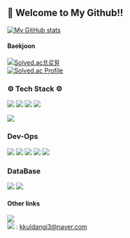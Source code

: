 ## 👋 Welcome to My Github!!

[![My GitHub stats](https://github-readme-stats.vercel.app/api?username=Martinel2)](https://github.com/Martinel2/github-readme-stats)

#### Baekjoon     
[![Solved.ac프로필](http://mazassumnida.wtf/api/mini/generate_badge?boj=kkuldangi3)](https://solved.ac/kkuldangi3/)<br/>
[![Solved.ac Profile](http://mazassumnida.wtf/api/v2/generate_badge?boj=kkuldangi3)](https://solved.ac/kkuldangi3/)

### ⚙ Tech Stack ⚙

<img src = "https://img.shields.io/badge/springboot-6DB33F?style=for-the-badge&logo=springboot&logoColor=white"/> <img src = "https://img.shields.io/badge/springboot-6DB33F?style=for-the-badge&logo=spring_mvc&logoColor=white"/> <img src = "https://img.shields.io/badge/springboot-6DB33F?style=for-the-badge&logo=spring_data_jpa&logoColor=white"/> <img src = "https://img.shields.io/badge/logo=springboot&logoColor=white"/> 




<img src="https://img.shields.io/badge/IntelliJ_IDEA-000000.svg?style=for-the-badge&logo=intellij-idea&logoColor=white"/>


### Dev-Ops
<img src ="https://img.shields.io/badge/Amazon_EC2-FF9900?style=for-the-badge&logo=Amazon-EC2&logoColor=white"/> 
<img src ="https://img.shields.io/badge/GitHub_Actions-2088FF?style=for-the-badge&logo=github-actions&logoColor=white"/>
<img src="https://img.shields.io/badge/docker-%230db7ed.svg?style=for-the-badge&logo=docker&logoColor=white"/> <img src="https://img.shields.io/badge/elasticsearch-005571?style=for-the-badge&logo=elasticsearch&logoColor=white"/> <img src="https://img.shields.io/badge/redis-FF4438?style=for-the-badge&logo=redis&logoColor=white"/> 


### DataBase
<img src = "https://img.shields.io/badge/MySQL-4479A1?style=for-the-badge&logo=mysql&logoColor=white"/> <img src ="https://img.shields.io/badge/Milvus-00A1EA?style=for-the-badge&logo=Milvus&logoColor=white"/>


#### Other links
[<img src = "https://img.shields.io/badge/velog-20C997?style=for-the-badge&logo=velog&logoColor=white"/>](https://velog.io/@kkuldangi3/posts) <br/>
<img src = "https://img.shields.io/badge/My_email-8B89CC?style=for-the-badge&logo=gmail&logoColor=white"/> : kkuldangi3@naver.com

<!--
**Martinel2/Martinel2** is a ✨ _special_ ✨ repository because its `README.md` (this file) appears on your GitHub profile.

Here are some ideas to get you started:

- 🔭 I’m currently working on ...
- 🌱 I’m currently learning ...
- 👯 I’m looking to collaborate on ...
- 🤔 I’m looking for help with ...
- 💬 Ask me about ...
- 📫 How to reach me: ...
- 😄 Pronouns: ...
- ⚡ Fun fact: ...
-->
